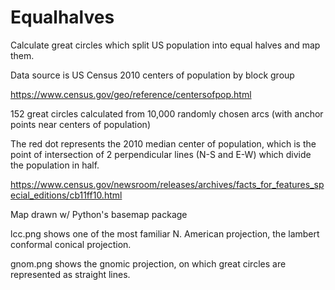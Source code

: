 Equalhalves
==========

Calculate great circles which split US population into equal halves and map them.

Data source is US Census 2010 centers of population by block group

https://www.census.gov/geo/reference/centersofpop.html

152 great circles calculated from 10,000 randomly chosen arcs (with anchor points near centers of population)

The red dot represents the 2010 median center of population, which is the point of intersection of 2 perpendicular lines (N-S and E-W) which divide the population in half.

https://www.census.gov/newsroom/releases/archives/facts_for_features_special_editions/cb11ff10.html

Map drawn w/ Python's basemap package

lcc.png shows one of the most familiar N. American projection, the lambert conformal conical projection.

gnom.png shows the gnomic projection, on which great circles are represented as straight lines.